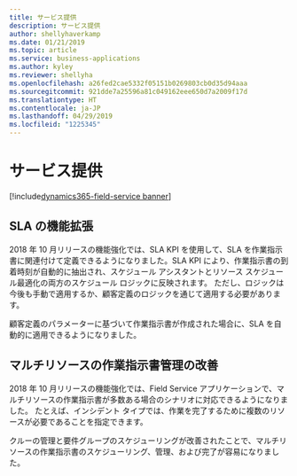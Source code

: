 ```yaml
---
title: サービス提供
description: サービス提供
author: shellyhaverkamp
ms.date: 01/21/2019
ms.topic: article
ms.service: business-applications
ms.author: kyley
ms.reviewer: shellyha
ms.openlocfilehash: a26fed2cae5332f05151b0269803cb0d35d94aaa
ms.sourcegitcommit: 921dde7a25596a81c049162eee650d7a2009f17d
ms.translationtype: HT
ms.contentlocale: ja-JP
ms.lasthandoff: 04/29/2019
ms.locfileid: "1225345"
---
```

#  <a name="service-delivery"></a>サービス提供
[!include[dynamics365-field-service banner](../../includes/dynamics365-field-service.md)]

## <a name="sla-enhancements"></a>SLA の機能拡張

2018 年 10 月リリースの機能強化では、SLA KPI を使用して、SLA を作業指示書に関連付けて定義できるようになりました。SLA KPI により、作業指示書の到着時刻が自動的に抽出され、スケジュール アシスタントとリソース スケジュール最適化の両方のスケジュール ロジックに反映されます。 ただし、ロジックは今後も手動で適用するか、顧客定義のロジックを通じて適用する必要があります。

顧客定義のパラメーターに基づいて作業指示書が作成された場合に、SLA を自動的に適用できるようになりました。

## <a name="enhanced-multi-resource-work-order-management"></a>マルチリソースの作業指示書管理の改善

2018 年 10 月リリースの機能強化では、Field Service アプリケーションで、マルチリソースの作業指示書が多数ある場合のシナリオに対応できるようになりました。 たとえば、インシデント タイプでは、作業を完了するために複数のリソースが必要であることを指定できます。

クルーの管理と要件グループのスケジューリングが改善されたことで、マルチリソースの作業指示書のスケジューリング、管理、および完了が容易になりました。
